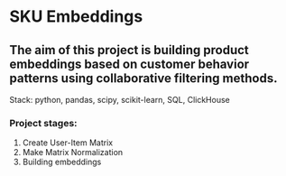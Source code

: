 # SKU Embeddings
## The aim of this project is building product embeddings based on customer behavior patterns using collaborative filtering methods.

Stack: python, pandas, scipy, scikit-learn, SQL, ClickHouse

### Project stages:
1. Create User-Item Matrix
2. Make Matrix Normalization
3. Building embeddings